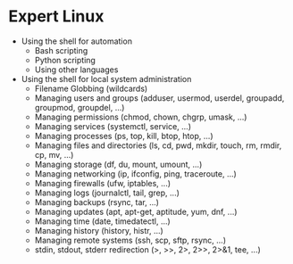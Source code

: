 # Expert Linux

- Using the shell for automation
    - Bash scripting
    - Python scripting
    - Using other languages
- Using the shell for local system administration
    - Filename Globbing (wildcards)
    - Managing users and groups (adduser, usermod, userdel, groupadd, groupmod, groupdel, ...)
    - Managing permissions (chmod, chown, chgrp, umask, ...)
    - Managing services (systemctl, service, ...)
    - Managing processes (ps, top, kill, btop, htop, ...)
    - Managing files and directories (ls, cd, pwd, mkdir, touch, rm, rmdir, cp, mv, ...)
    - Managing storage (df, du, mount, umount, ...)
    - Managing networking (ip, ifconfig, ping, traceroute, ...)
    - Managing firewalls (ufw, iptables, ...)
    - Managing logs (journalctl, tail, grep, ...)
    - Managing backups (rsync, tar, ...)
    - Managing updates (apt, apt-get, aptitude, yum, dnf, ...)
    - Managing time (date, timedatectl, ...)
    - Managing history (history, histr, ...)
    - Managing remote systems (ssh, scp, sftp, rsync, ...)
    - stdin, stdout, stderr redirection (>, >>, 2>, 2>>, 2>&1, tee, ...)